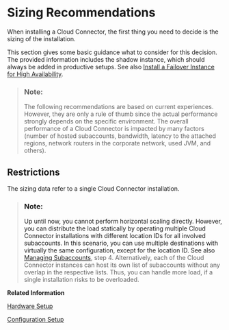 <!-- loiof0084943389a4112bd441c0e014efd04 -->

# Sizing Recommendations

When installing a Cloud Connector, the first thing you need to decide is the sizing of the installation.

This section gives some basic guidance what to consider for this decision. The provided information includes the shadow instance, which should always be added in productive setups. See also [Install a Failover Instance for High Availability](install-a-failover-instance-for-high-availability-c697705.md).

> ### Note:  
> The following recommendations are based on current experiences. However, they are only a rule of thumb since the actual performance strongly depends on the specific environment. The overall performance of a Cloud Connector is impacted by many factors \(number of hosted subaccounts, bandwidth, latency to the attached regions, network routers in the corporate network, used JVM, and others\).



<a name="loiof0084943389a4112bd441c0e014efd04__section_mhb_pwr_rdb"/>

## Restrictions

The sizing data refer to a single Cloud Connector installation.

> ### Note:  
> Up until now, you cannot perform horizontal scaling directly. However, you can distribute the load statically by operating multiple Cloud Connector installations with different location IDs for all involved subaccounts. In this scenario, you can use multiple destinations with virtually the same configuration, except for the location ID. See also [Managing Subaccounts](managing-subaccounts-f16df12.md), step 4. Alternatively, each of the Cloud Connector instances can host its own list of subaccounts without any overlap in the respective lists. Thus, you can handle more load, if a single installation risks to be overloaded.

**Related Information**  


[Hardware Setup](hardware-setup-a84034a.md "How to choose the right sizing for your Cloud Connector installation.")

[Configuration Setup](configuration-setup-7437cd6.md "Choose the right connection configuration options to improve the performance of the Cloud Connector.")

